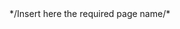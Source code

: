 <!DOCTYPE html>
<html lang="en">
  <head>
    <meta charset="UTF-8"/>
    <meta name="viewport" content="width=device-width, initial-scale=1.0, maximum-scale=1.0"/>
    <meta content="#05CE78" media="(prefers-color-scheme: light)" name="theme-color">
    <meta content="#222222" media="(prefers-color-scheme: dark)" name="theme-color">
    <title>Fundraising - Medito Foundation</title> */Insert here the required page name/* 
  </head>
  <body>
    <header class="align-right header-main header-fixed--sm">
  </body>
</html>
